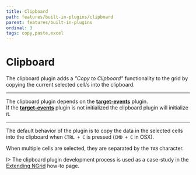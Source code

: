 ```yaml
---
title: Clipboard
path: features/built-in-plugins/clipboard
parent: features/built-in-plugins
ordinal: 3
tags: copy,paste,excel
---
```

# Clipboard

The clipboard plugin adds a *"Copy to Clipboard"* functionality to the grid by copying the current selected cell/s into the clipboard.

---

The clipboard plugin depends on the **[target-events](../target-events)** plugin.  
If the **[target-events](../target-events)** plugin is not initialized the clipboard plugin will initialize it.

---

The default behavior of the plugin is to copy the data in the selected cells into the clipboard when `CTRL + C` is pressed (`CMD + C` in OSX).

When multiple cells are selected, they are separated by the `TAB` character.

<!-- Taken from Extending NGrid -->
<div pbl-example-view="pbl-copy-selection-example"></div>

I> The clipboard plugin development process is used as a case-study in the [Extending NGrid](../../../extending-ngrid#example-copy-to-clipboard-plugin) how-to page.
